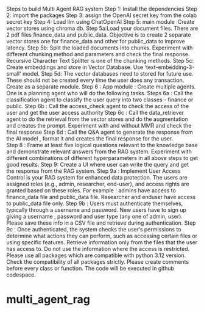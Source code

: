 Steps to build Multi Agent RAG system
Step 1: Install the dependencies
Step 2: import the packages
Step 3: assign the OpenAI secret key from the colab secret key
Step 4: Load llm using ChatOpenAI
Step 5: main module :Create vector stores using chroma db.
Step 5a:Load your document files. There are 2 pdf files finance_data and public_data. Objective is to create 2 separate vector stores one for finance_data and other for public_data to improve latency.
Step 5b: Split the loaded documents into chunks. Experiment with different chunking method and parameters and check the final response. Recursive Character Text Splitter is one of the chunking methods. 
Step 5c: Create embeddings and store in Vector Database. Use 'text-embedding-3-small' model.
Step 5d: The vector databases need to stored for future use. These should not be created every time the user does any transaction. Create as a separate module.
Step 6 : App module : Create multiple agents. One is a planning agent who will do the following tasks.
Steps 6a : Call the classification agent to classify the user query into two classes - finance  or public. 
Step 6b : Call the access_check agent to check the access of the user and get the user access authority
Step 6c : Call the data_retriever agent to do the retrieval from the vector stores and do the augmentation and creates the prompt. Experiment with and without MMR and check the final response
Step 6d : Call the Q&A agent to generate the response from the AI model , format it and creates the final response for the user.  
Step 8 : Frame at least five logical questions relevant to the knowledge base and demonstrate relevant answers from the RAG system. Experiment with different combinations of different hyperparameters in all above steps to get good results.
Step 9: Create a UI where user can write the query and get the response from the RAG system. Step 9a : Implement User Access Control is your RAG system for enhanced data protection. The users are assigned roles (e.g., admin, researcher, end-user), and access rights are granted based on these roles. For example : admins have access to finance_data file and public_data file. Researcher and enduser have access to public_data file only.
Step 9b : Users must authenticate themselves, typically through a username and password. New users have to sign up giving a username , password and user type (any one of admin, user). Please save these info in a CSV file and retrieve during authentication.
Step 9c : Once authenticated, the system checks the user’s permissions to determine what actions they can perform, such as accessing certain files or using specific features.
Retrieve information only from the files that the user has access to. Do not use the information where the access is restricted. Please use all packages which are compatible with python 3.12 version. Check the compatibility of all packages strictly. Please create comments before every class or function. The code will be executed in github codespace.


# multi_agent_rag
